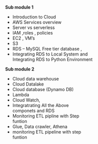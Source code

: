 **Sub module 1**

- Introduction to Cloud  
- AWS Services overview  
- Server vs serverless  
- IAM ,roles , policies  
- EC2 , VM’s  
- S3  
- RDS – MySQL Free tier database ,  
- Integrating RDS to Local System and  
Integrating RDS to Python Environment

**Sub module 2**

- Cloud data warehouse  
- Cloud Datalake  
- Cloud database (Dynamo DB)  
- Lambda  
- Cloud Watch,  
- Integratrating All the Above  
componets and RDS  
- Monitoring ETL pipline with Step  
funtion  
- Glue, Data crawler, Athena  
- monitoring ETL pipeline with step  
funtion